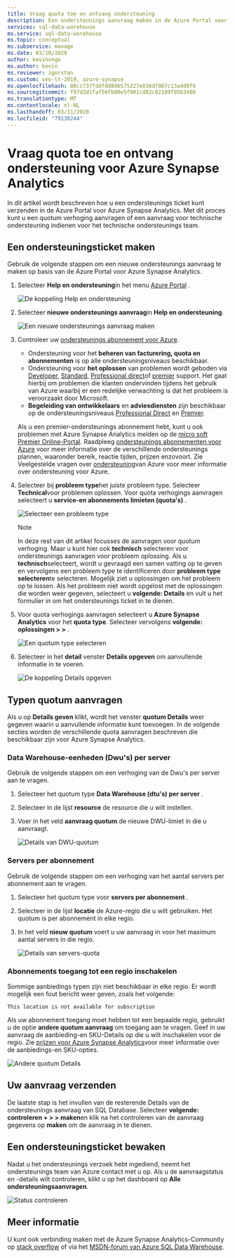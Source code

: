 ```yaml
---
title: Vraag quota toe en ontvang ondersteuning
description: Een ondersteunings aanvraag maken in de Azure Portal voor Azure Synapse Analytics. Aanvraag quotum verhoogt of krijgt ondersteuning bij het oplossen van problemen.
services: sql-data-warehouse
ms.service: sql-data-warehouse
ms.topic: conceptual
ms.subservice: manage
ms.date: 03/10/2020
author: kevinvngo
ms.author: kevin
ms.reviewer: igorstan
ms.custom: seo-lt-2019, azure-synapse
ms.openlocfilehash: 88cc737fddfdd896575227e036df087c13a4d0f6
ms.sourcegitcommit: f97d3d1faf56fb80e5f901cd82c02189f95b3486
ms.translationtype: MT
ms.contentlocale: nl-NL
ms.lasthandoff: 03/11/2020
ms.locfileid: "79130244"
---
```

# <a name="request-quota-increases-and-get-support-for-azure-synapse-analytics"></a>Vraag quota toe en ontvang ondersteuning voor Azure Synapse Analytics

In dit artikel wordt beschreven hoe u een ondersteunings ticket kunt verzenden in de Azure Portal voor Azure Synapse Analytics. Met dit proces kunt u een quotum verhoging aanvragen of een aanvraag voor technische ondersteuning indienen voor het technische ondersteunings team.

## <a name="create-a-support-ticket"></a>Een ondersteuningsticket maken

Gebruik de volgende stappen om een nieuwe ondersteunings aanvraag te maken op basis van de Azure Portal voor Azure Synapse Analytics.

1. Selecteer **Help en ondersteuning**in het menu [Azure Portal](https://portal.azure.com) .

   ![De koppeling Help en ondersteuning](./media/sql-data-warehouse-get-started-create-support-ticket/help-plus-support.png)


1. Selecteer **nieuwe ondersteunings aanvraag**in **Help en ondersteuning**.

    ![Een nieuwe ondersteunings aanvraag maken](./media/sql-data-warehouse-get-started-create-support-ticket/new-support-request.png)

1. Controleer uw [ondersteunings abonnement voor Azure](https://azure.microsoft.com/support/plans/?WT.mc_id=Support_Plan_510979/).

   * Ondersteuning voor het **beheren van facturering, quota en abonnementen** is op alle ondersteuningsniveaus beschikbaar.
   * Ondersteuning voor **het oplossen** van problemen wordt geboden via [Developer](https://azure.microsoft.com/support/plans/developer/), [Standard](https://azure.microsoft.com/support/plans/standard/), [Professional direct](https://azure.microsoft.com/support/plans/prodirect/)of [premier](https://azure.microsoft.com/support/plans/premier/) support. Het gaat hierbij om problemen die klanten ondervinden tijdens het gebruik van Azure waarbij er een redelijke verwachting is dat het probleem is veroorzaakt door Microsoft.
   * **Begeleiding van ontwikkelaars** en **adviesdiensten** zijn beschikbaar op de ondersteuningsniveaus [Professional Direct](https://azure.microsoft.com/support/plans/prodirect/) en [Premier](https://azure.microsoft.com/support/plans/premier/).

   Als u een premier-ondersteunings abonnement hebt, kunt u ook problemen met Azure Synapse Analytics melden op de [micro soft Premier Online-Portal](https://premier.microsoft.com/). Raadpleeg [ondersteunings abonnementen voor Azure](https://azure.microsoft.com/support/plans/?WT.mc_id=Support_Plan_510979/) voor meer informatie over de verschillende ondersteunings plannen, waaronder bereik, reactie tijden, prijzen enzovoort.  Zie Veelgestelde vragen over [ondersteuning](https://azure.microsoft.com/support/faq/)van Azure voor meer informatie over ondersteuning voor Azure.

1. Selecteer bij **probleem type**het juiste probleem type. Selecteer **Technical**voor problemen oplossen. Voor quota verhogings aanvragen selecteert u **service-en abonnements limieten (quota's)** .

   ![Selecteer een probleem type](./media/sql-data-warehouse-get-started-create-support-ticket/select-quota-issue-type.png)  

   > [!NOTE]
   > In deze rest van dit artikel focusses de aanvragen voor quotum verhoging. Maar u kunt hier ook **technisch** selecteren voor ondersteunings aanvragen voor probleem oplossing. Als u **technisch**selecteert, wordt u gevraagd een samen vatting op te geven en vervolgens een probleem type te identificeren door **probleem type selecteren**te selecteren. Mogelijk ziet u oplossingen om het probleem op te lossen. Als het probleem niet wordt opgelost met de oplossingen die worden weer gegeven, selecteert u **volgende: Details** en vult u het formulier in om het ondersteunings ticket in te dienen.

1. Voor quota verhogings aanvragen selecteert u **Azure Synapse Analytics** voor het **quota type**. Selecteer vervolgens **volgende: oplossingen > >** .

   ![Een quotum type selecteren](./media/sql-data-warehouse-get-started-create-support-ticket/select-quota-type.png)

1. Selecteer in het **detail** venster **Details opgeven** om aanvullende informatie in te voeren.

   ![De koppeling Details opgeven](./media/sql-data-warehouse-get-started-create-support-ticket/provide-details-link.png)

## <a name="quota-request-types"></a>Typen quotum aanvragen

Als u op **Details geven** klikt, wordt het venster **quotum Details** weer gegeven waarin u aanvullende informatie kunt toevoegen. In de volgende secties worden de verschillende quota aanvragen beschreven die beschikbaar zijn voor Azure Synapse Analytics.

### <a name="data-warehouse-units-dwus-per-server"></a>Data Warehouse-eenheden (Dwu's) per server

Gebruik de volgende stappen om een verhoging van de Dwu's per server aan te vragen.

1. Selecteer het quotum type **Data Warehouse (dtu's) per server** .

1. Selecteer in de lijst **resource** de resource die u wilt instellen.

1. Voer in het veld **aanvraag quotum** de nieuwe DWU-limiet in die u aanvraagt.

   ![Details van DWU-quotum](./media/sql-data-warehouse-get-started-create-support-ticket/quota-details-dwus.png)

### <a name="servers-per-subscription"></a>Servers per abonnement

Gebruik de volgende stappen om een verhoging van het aantal servers per abonnement aan te vragen.

1. Selecteer het quotum type voor **servers per abonnement** .

1. Selecteer in de lijst **locatie** de Azure-regio die u wilt gebruiken. Het quotum is per abonnement in elke regio.

1. In het veld **nieuw quotum** voert u uw aanvraag in voor het maximum aantal servers in die regio.

   ![Details van servers-quota](./media/sql-data-warehouse-get-started-create-support-ticket/quota-details-servers.png)

### <a name="enable-subscription-access-to-a-region"></a>Abonnements toegang tot een regio inschakelen

Sommige aanbiedings typen zijn niet beschikbaar in elke regio. Er wordt mogelijk een fout bericht weer geven, zoals het volgende:

`This location is not available for subscription`

Als uw abonnement toegang moet hebben tot een bepaalde regio, gebruikt u de optie **andere quotum aanvraag** om toegang aan te vragen. Geef in uw aanvraag de aanbieding-en SKU-Details op die u wilt inschakelen voor de regio. Zie [prijzen voor Azure Synapse Analytics](https://azure.microsoft.com/pricing/details/synapse-analytics/)voor meer informatie over de aanbiedings-en SKU-opties.

![Andere quotum Details](./media/sql-data-warehouse-get-started-create-support-ticket/quota-details-whitelisting.png)

## <a name="submit-your-request"></a>Uw aanvraag verzenden

De laatste stap is het invullen van de resterende Details van de ondersteunings aanvraag van SQL Database. Selecteer **volgende: controleren + > > maken**en klik na het controleren van de aanvraag gegevens op **maken** om de aanvraag in te dienen.

## <a name="monitor-a-support-ticket"></a>Een ondersteuningsticket bewaken

Nadat u het ondersteunings verzoek hebt ingediend, neemt het ondersteunings team van Azure contact met u op. Als u de aanvraagstatus en -details wilt controleren, klikt u op het dashboard op **Alle ondersteuningsaanvragen**.

![Status controleren](./media/sql-data-warehouse-get-started-create-support-ticket/monitor-ticket.png)

## <a name="other-resources"></a>Meer informatie

U kunt ook verbinding maken met de Azure Synapse Analytics-Community op [stack overflow](https://stackoverflow.com/questions/tagged/azure-synapse+or+azure-sql-data-warehouse) of via het [MSDN-forum van Azure SQL Data Warehouse](https://social.msdn.microsoft.com/Forums/home?forum=AzureSQLDataWarehouse/).

